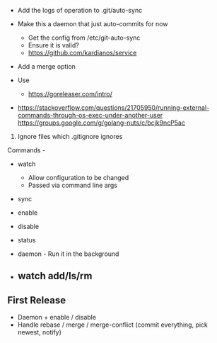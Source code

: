 - Add the logs of operation to .git/auto-sync

- Make this a daemon that just auto-commits for now
  - Get the config from /etc/git-auto-sync
  - Ensure it is valid?
  - https://github.com/kardianos/service

- Add a merge option

- Use
  - https://goreleaser.com/intro/

- https://stackoverflow.com/questions/21705950/running-external-commands-through-os-exec-under-another-user
  https://groups.google.com/g/golang-nuts/c/bcjk9ncP5ac


1. Ignore files which .gitignore ignores

Commands -
* watch <repo>
  - Allow configuration to be changed
  - Passed via command line args
* sync

* enable
* disable
* status
* daemon - Run it in the background

* watch add/ls/rm
  -

## First Release
* Daemon + enable / disable
* Handle rebase / merge / merge-conflict (commit everything, pick newest, notify)
